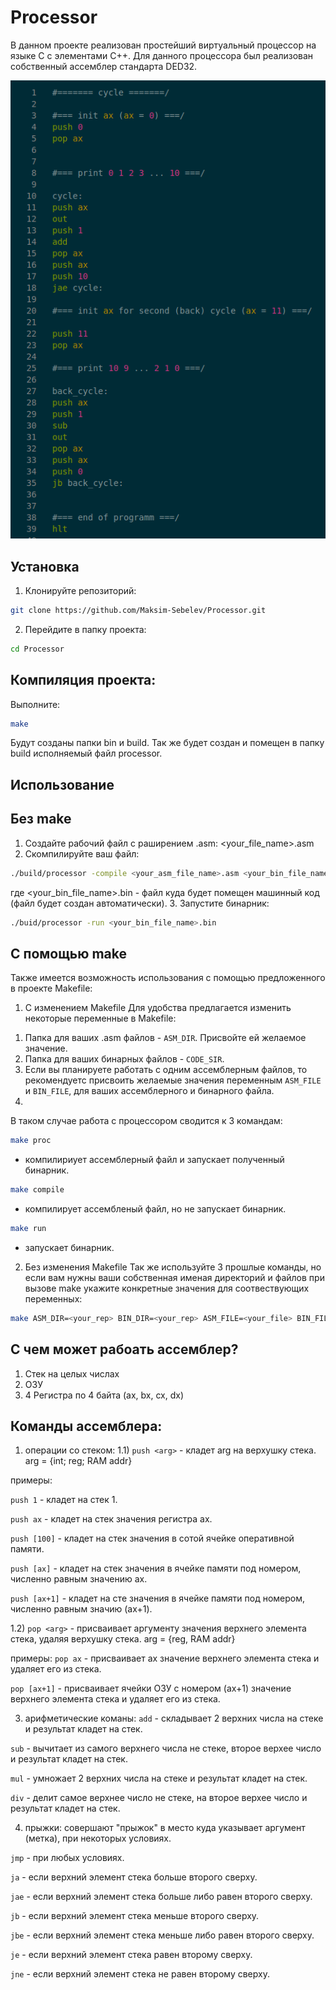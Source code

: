 # Processor
В данном проекте реализован простейший виртуальный процессор на языке С с элементами С++. Для данного процессора был реализован собственный ассемблер стандарта DED32.

![Processor Logo](https://github.com/Maksim-Sebelev/Processor/blob/main/assets/asm_code.png)

## Установка

1. Клонируйте репозиторий:
```bash
git clone https://github.com/Maksim-Sebelev/Processor.git
```
2. Перейдите в папку проекта:
```bash
cd Processor
```

## Компиляция проекта:
Выполните:
```bash
make
```
Будут созданы папки bin и build. Так же будет создан и помещен в папку build исполняемый файл processor.

## Использование
## Без make
1. Создайте рабочий файл с раширением .asm: <your_file_name>.asm
2. Скомпилируйте ваш файл:
```bash
./build/processor -compile <your_asm_file_name>.asm <your_bin_file_name>.bin
```
где <your_bin_file_name>.bin - файл куда будет помещен машинный код (файл будет создан автоматически).
3. Запустите бинарник:
```bash
./buid/processor -run <your_bin_file_name>.bin
```
## С помощью make
Также имеется возможность использования с помощью предложенного в проекте Makefile:

1) С изменением Makefile
Для удобства предлагается изменить некоторые переменные в Makefile:
1. Папка для ваших .asm файлов - `ASM_DIR`. Присвойте ей желаемое значение.
2. Папка для ваших бинарных файлов - `CODE_SIR`.
3. Если вы планируете работать с одним ассемблерным файлов, то рекомендуетс присвоить желаемые значения переменным `ASM_FILE` и `BIN_FILE`, для ваших ассемблерного и бинарного файла.
4. 
В таком случае работа с процессором сводится к 3 командам:
  
```bash
make proc
```
- компилириует ассемблерный файл и запускает полученный бинарник.

```bash
make compile
```
- компилирует ассембленый файл, но не запускает бинарник.

```bash
make run
```
- запускает бинарник.

2) Без изменения Makefile
Так же используйте 3 прошлые команды, но если вам нужны ваши собственная именая директорий и файлов при вызове make укажите конкретные значения для соотвествующих переменных:
```bash
make ASM_DIR=<your_rep> BIN_DIR=<your_rep> ASM_FILE=<your_file> BIN_FILE=<your_file> proc
```

## С чем может рабоать ассемблер?
1) Стек на целых числах
2) ОЗУ
3) 4 Регистра по 4 байта (ax, bx, cx, dx)


## Команды ассемблера:

1) операции со стеком:
  1.1)
  `push <arg>` - кладет arg на верхушку стека.
  arg = {int; reg; RAM addr}

  примеры:

  `push 1`      - кладет на стек 1.

  `push ax`     - кладет на стек значения регистра ax.

  `push [100]`  - кладет на стек значения в сотой ячейке оперативной памяти.

  `push [ax]`   - кладет на стек значения в ячейке памяти под номером, численно равным значению ax.

  `push [ax+1]` - кладет на сте значения в ячейке памяти под номером, численно равным значию (ax+1).

  1.2) 
  `pop <arg>` - присваивает аргументу значения верхнего элемента стека, удаляя верхушку стека.
  arg = {reg, RAM addr}

  примеры:
  `pop ax`     - присваивает ax значение верхнего элемента стека и удаляет его из стека.

  `pop [ax+1]` - присваивает ячейки ОЗУ с номером (ax+1) значение верхнего элемента стека и удаляет его из стека.
   
3) арифметические команы: 
  `add` - складывает 2 верхних числа на стеке и результат кладет на стек.

  `sub` - вычитает из самого верхнего числа не стеке, второе верхее число и результат кладет на стек.

  `mul` -  умножает 2 верхних числа на стеке и результат кладет на стек.

  `div` - делит самое верхнее число не стеке, на второе верхее число и результат кладет на стек.

4) прыжки:
  совершают "прыжок" в место куда указывает аргумент (метка), при некоторых условиях.

  `jmp` - при любых условиях.

  `ja` - если верхний элемент стека больше второго сверху.

  `jae` - если верхний элемент стека больше либо равен второго сверху.

  `jb` - если верхний элемент стека меньше второго сверху.

  `jbe` - если верхний элемент стека меньше либо равен второго сверху.

  `je` - если верхний элемент стека равен второму сверху.

  `jne` - если верхний элемент стека не равен второму сверху.


